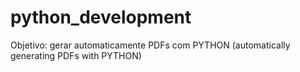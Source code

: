 # python_development
Objetivo: gerar automaticamente PDFs com PYTHON (automatically generating PDFs with PYTHON)
